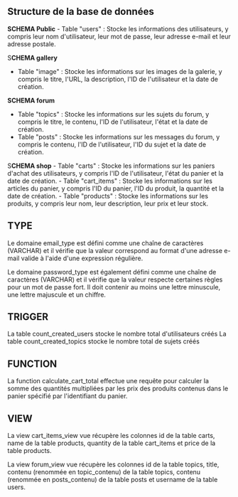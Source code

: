 ## Structure de la base de données
**SCHEMA Public**
    - Table "users" : Stocke les informations des utilisateurs, y compris leur nom d'utilisateur, leur mot de passe, leur adresse e-mail et leur adresse postale.

S**CHEMA gallery**
- Table "image" : Stocke les informations sur les images de la galerie, y compris le titre, l'URL, la description, l'ID de l'utilisateur et la date de création.

**SCHEMA forum**
- Table "topics" : Stocke les informations sur les sujets du forum, y compris le titre, le contenu, l'ID de l'utilisateur, l'état et la date de création.
- Table "posts" : Stocke les informations sur les messages du forum, y compris le contenu, l'ID de l'utilisateur, l'ID du sujet et la date de création.

S**CHEMA shop**
    - Table "carts" : Stocke les informations sur les paniers d'achat des utilisateurs, y compris l'ID de l'utilisateur, l'état du panier et la date de création.
    - Table "cart_items" : Stocke les informations sur les articles du panier, y compris l'ID du panier, l'ID du produit, la quantité et la date de création.
    - Table "products" : Stocke les informations sur les produits, y compris leur nom, leur description, leur prix et leur stock.
    
## TYPE
Le domaine email_type est défini comme une chaîne de caractères (VARCHAR) et il vérifie que la valeur correspond au format d'une adresse e-mail valide à l'aide d'une expression régulière.

Le domaine password_type est également défini comme une chaîne de caractères (VARCHAR) et il vérifie que la valeur respecte certaines règles pour un mot de passe fort. Il doit contenir au moins une lettre minuscule, une lettre majuscule et un chiffre.

## TRIGGER
La table count_created_users stocke le nombre total d'utilisateurs créés
La table count_created_topics stocke le nombre total de sujets créés

## FUNCTION
La function calculate_cart_total effectue une requête pour calculer la somme des quantités multipliées par les prix des produits contenus dans le panier spécifié par l'identifiant du panier. 

## VIEW
La view cart_items_view vue récupère les colonnes id de la table carts, name de la table products, quantity de la table cart_items et price de la table products. 

La view forum_view vue récupère les colonnes id de la table topics, title, contenu (renommée en topic_contenu) de la table topics, contenu (renommée en posts_contenu) de la table posts et username de la table users. 

